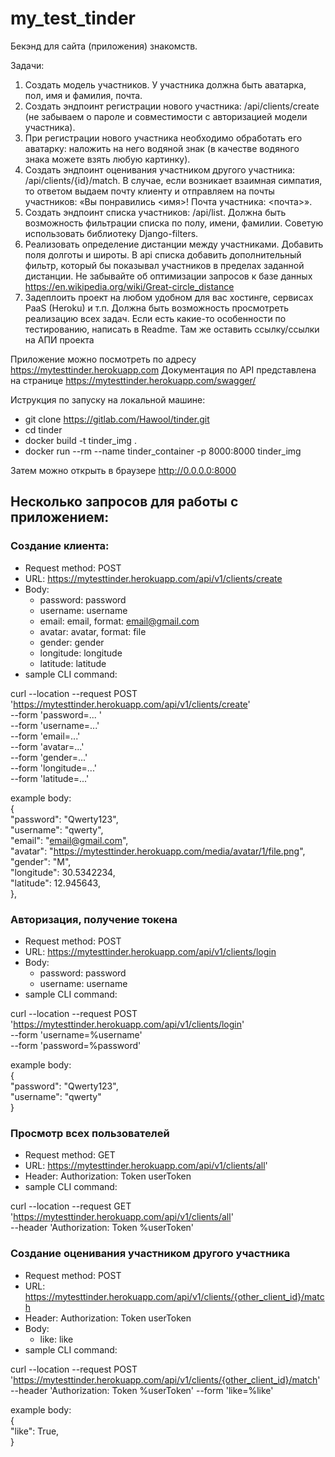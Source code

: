 # my_test_tinder

Бекэнд для сайта (приложения) знакомств.

Задачи:
1. Создать модель участников. У участника должна быть аватарка, пол, имя и фамилия, почта.
2. Создать эндпоинт регистрации нового участника: /api/clients/create (не забываем о пароле и совместимости с авторизацией модели участника).
3. При регистрации нового участника необходимо обработать его аватарку: наложить на него водяной знак (в качестве водяного знака можете взять любую картинку).
4. Создать эндпоинт оценивания участником другого участника: /api/clients/{id}/match. В случае, если возникает взаимная симпатия, то ответом выдаем почту клиенту и отправляем на почты участников: «Вы понравились <имя>! Почта участника: <почта>».
5. Создать эндпоинт списка участников: /api/list. Должна быть возможность фильтрации списка по полу, имени, фамилии. Советую использовать библиотеку Django-filters.
6. Реализовать определение дистанции между участниками. Добавить поля долготы и широты. В api списка добавить дополнительный фильтр, который бы показывал участников в пределах заданной дистанции. Не забывайте об оптимизации запросов к базе данных
https://en.wikipedia.org/wiki/Great-circle_distance
7. Задеплоить проект на любом удобном для вас хостинге, сервисах PaaS (Heroku) и т.п. Должна быть возможность просмотреть реализацию всех задач. Если есть какие-то особенности по тестированию, написать в Readme. Там же оставить ссылку/ссылки на АПИ проекта

Приложение можно посмотреть по адресу https://mytesttinder.herokuapp.com
Документация по API представлена на странице https://mytesttinder.herokuapp.com/swagger/

Иструкция по запуску на локальной машине:
- git clone https://gitlab.com/Hawool/tinder.git
- cd tinder
- docker build -t tinder_img .
- docker run --rm --name tinder_container -p 8000:8000 tinder_img

Затем можно открыть в браузере http://0.0.0.0:8000

## Несколько запросов для работы с приложением:

### Создание клиента:
- Request method: POST
- URL: https://mytesttinder.herokuapp.com/api/v1/clients/create
- Body:
  - password: password
  - username: username
  - email: email, format: email@gmail.com
  - avatar: avatar, format: file
  - gender: gender
  - longitude: longitude
  - latitude: latitude
- sample CLI command:

curl --location --request POST 'https://mytesttinder.herokuapp.com/api/v1/clients/create' \
--form 'password=... ' \
--form 'username=...' \
--form 'email=...' \
--form 'avatar=...' \
--form 'gender=...' \
--form 'longitude=...' \
--form 'latitude=...'

example body:  
{  
        "password": "Qwerty123",  
        "username": "qwerty",  
        "email": "email@gmail.com",  
        "avatar": "https://mytesttinder.herokuapp.com/media/avatar/1/file.png",  
        "gender": "M",  
        "longitude": 30.5342234,  
        "latitude": 12.945643,  
    },

### Авторизация, получение токена

- Request method: POST
- URL: https://mytesttinder.herokuapp.com/api/v1/clients/login
- Body:
  - password: password
  - username: username
- sample CLI command:

curl --location --request POST 'https://mytesttinder.herokuapp.com/api/v1/clients/login' \
--form 'username=%username' \
--form 'password=%password'

example body:  
{  
        "password": "Qwerty123",  
        "username": "qwerty"  
}

### Просмотр всех пользователей

- Request method: GET
- URL: https://mytesttinder.herokuapp.com/api/v1/clients/all'
- Header: Authorization: Token userToken
- sample CLI command:

curl --location --request GET 'https://mytesttinder.herokuapp.com/api/v1/clients/all' \
--header 'Authorization: Token %userToken'

### Создание оценивания участником другого участника

- Request method: POST
- URL: https://mytesttinder.herokuapp.com/api/v1/clients/{other_client_id}/match
- Header: Authorization: Token userToken
- Body:
  - like: like
- sample CLI command:

curl --location --request POST 'https://mytesttinder.herokuapp.com/api/v1/clients/{other_client_id}/match' \
--header 'Authorization: Token %userToken'
--form 'like=%like'

example body:  
{  
        "like": True,  
}

